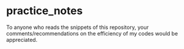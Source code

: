 # practice_notes
To anyone who reads the snippets of this repository,
your comments/recommendations on the efficiency of my codes would be appreciated.
